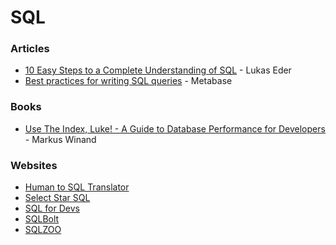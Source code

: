 # SQL

### Articles

* [10 Easy Steps to a Complete Understanding of SQL](https://blog.jooq.org/2016/03/17/10-easy-steps-to-a-complete-understanding-of-sql/) - Lukas Eder
* [Best practices for writing SQL queries](https://www.metabase.com/learn/building-analytics/sql-templates/sql-best-practices) - Metabase

### Books

* [Use The Index, Luke! - A Guide to Database Performance for Developers](https://use-the-index-luke.com/) - Markus Winand

### Websites

* [Human to SQL Translator](https://www.sqltranslate.app/)
* [Select Star SQL](https://selectstarsql.com/)
* [SQL for Devs](https://sqlfordevs.com/)
* [SQLBolt](https://sqlbolt.com/)
* [SQLZOO](https://sqlzoo.net/wiki/SQL\_Tutorial)
